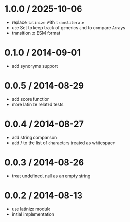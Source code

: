 
1.0.0 / 2025-10-06
==================

 * replace `latinize` with `transliterate`
 * use Set to keep track of generics and to compare Arrays
 * transition to ESM format

0.1.0 / 2014-09-01
==================

 * add synonyms support

0.0.5 / 2014-08-29
==================

 * add score function
 * more latinize related tests

0.0.4 / 2014-08-27
==================

 * add string comparison
 * add / to the list of characters treated as whitespace

0.0.3 / 2014-08-26
==================

 * treat undefined, null as an empty string

0.0.2 / 2014-08-13
==================

 * use latinize module
 * initial implementation
